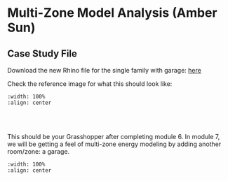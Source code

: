 # Multi-Zone Model Analysis (Amber Sun)

## Case Study File
Download the new Rhino file for the single family with garage: <a href="https://github.com/gaudi369/buildingenergymodeling_workshops/blob/docs/arch134b_workshops/_downloads/single_family_shed.3dm" target="_blank">here</a> 

Check the reference image for what this should look like:
```{image} ../_static/multizone/multizone1_1.png
:width: 100%
:align: center
```
<br/><br/>

This should be your Grasshopper after completing module 6. In module 7, we will be getting a feel of multi-zone energy modeling by adding another room/zone: a garage.
```{image} ../_static/multizone/multizone1_3.png
:width: 100%
:align: center
```
<br/><br/>
